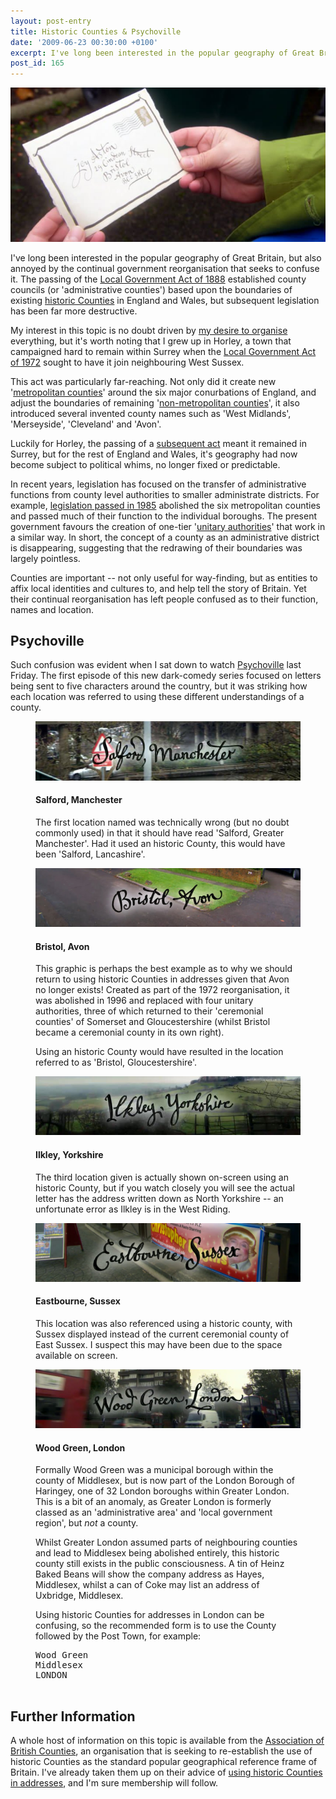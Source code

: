 ```yaml
---
layout: post-entry
title: Historic Counties & Psychoville
date: '2009-06-23 00:30:00 +0100'
excerpt: I've long been interested in the popular geography of Great Britain, but also annoyed by the continual government reorganisation that seeks to confuse it.
post_id: 165
---
```

![Scene from Psychoville](/assets/images/2009/06/historic_counties_and_psychoville.jpg)

I've long been interested in the popular geography of Great Britain, but also annoyed by the continual government reorganisation that seeks to confuse it. The passing of the [Local Government Act of 1888][1] established county councils (or 'administrative counties') based upon the boundaries of existing [historic Counties][2] in England and Wales, but subsequent legislation has been far more destructive.

My interest in this topic is no doubt driven by [my desire to organise][3] everything, but it's worth noting that I grew up in Horley, a town that campaigned hard to remain within Surrey when the [Local Government Act of 1972][4] sought to have it join neighbouring West Sussex.

This act was particularly far-reaching. Not only did it create new '[metropolitan counties][5]' around the six major conurbations of England, and adjust the boundaries of remaining '[non-metropolitan counties][6]', it also introduced several invented county names such as 'West Midlands', 'Merseyside', 'Cleveland' and 'Avon'.

Luckily for Horley, the passing of a [subsequent act][7] meant it remained in Surrey, but for the rest of England and Wales, it's geography had now become subject to political whims, no longer fixed or predictable.

In recent years, legislation has focused on the transfer of administrative functions from county level authorities to smaller administrate districts. For example, [legislation passed in 1985][8] abolished the six metropolitan counties and passed much of their function to the individual boroughs. The present government favours the creation of one-tier '[unitary authorities][9]' that work in a similar way. In short, the concept of a county as an administrative district is disappearing, suggesting that the redrawing of their boundaries was largely pointless.

Counties are important -- not only useful for way-finding, but as entities to affix local identities and cultures to, and help tell the story of Britain. Yet their continual reorganisation has left people confused as to their function, names and location.

[1]: http://en.wikipedia.org/wiki/Local_Government_Act_1888
[2]: http://en.wikipedia.org/wiki/Historic_counties_of_England
[3]: /2009/02/driven_to_design/
[4]: http://en.wikipedia.org/wiki/Local_Government_Act_1972
[5]: http://en.wikipedia.org/wiki/Metropolitan_county
[6]: http://en.wikipedia.org/wiki/Non-metropolitan_county
[7]: http://en.wikipedia.org/wiki/Charlwood_and_Horley_Act_1974
[8]: http://en.wikipedia.org/wiki/Local_Government_Act_1985
[9]: http://en.wikipedia.org/wiki/Unitary_authority#United_Kingdom

<!--more-->

## Psychoville
Such confusion was evident when I sat down to watch [Psychoville][10] last Friday. The first episode of this new dark-comedy series focused on letters being sent to five characters around the country, but it was striking how each location was referred to using these different understandings of a county. 

<figure>
    <img src="/assets/images/2009/06/psychoville-salford.jpg" alt="Psychoville onscreen title for Salford, Manchester"/>
    <figcaption>
        <h4>Salford, Manchester</h4>
        <p>The first location named was technically wrong (but no doubt commonly used) in that it should have read 'Salford, Greater Manchester'. Had it used an historic County, this would have been 'Salford, Lancashire'.</p>
    </figcaption>
</figure>

<figure>
    <img src="/assets/images/2009/06/psychoville-bristol.jpg" alt="Psychoville onscreen title for Bristol, Avon"/>
    <figcaption>
        <h4>Bristol, Avon</h4>
        <p>This graphic is perhaps the best example as to why we should return to using historic Counties in addresses given that Avon no longer exists! Created as part of the 1972 reorganisation, it was abolished in 1996 and replaced with four unitary authorities, three of which returned to their 'ceremonial counties' of Somerset and Gloucestershire (whilst Bristol became a ceremonial county in its own right).</p>
        <p>Using an historic County would have resulted in the location referred to as 'Bristol, Gloucestershire'.</p>
    </figcaption>
</figure>

<figure>
    <img src="/assets/images/2009/06/psychoville-ilkley.jpg" alt="Psychoville onscreen title for Ilkley, Yorkshire"/>
    <figcaption>
        <h4>Ilkley, Yorkshire</h4>
        <p>The third location given is actually shown on-screen using an historic County, but if you watch closely you will see the actual letter has the address written down as North Yorkshire -- an unfortunate error as Ilkley is in the West Riding.</p>
    </figcaption>
</figure>

<figure>
    <img src="/assets/images/2009/06/psychoville-eastbourne.jpg" alt="Psychoville onscreen title for Eastbourne, Sussex"/>
    <figcaption>
        <h4>Eastbourne, Sussex</h4>
        <p>This location was also referenced using a historic county, with Sussex displayed instead of the current ceremonial county of East Sussex. I suspect this may have been due to the space available on screen.</p>
    </figcaption>
</figure>

<figure>
    <img src="/assets/images/2009/06/psychoville-woodgreen.jpg" alt="Psychoville onscreen title for Wood Green, London"/>
    <figcaption>
        <h4>Wood Green, London</h4>
        <p>Formally Wood Green was a municipal borough within the county of Middlesex, but is now part of the London Borough of Haringey, one of 32 London boroughs within Greater London. This is a bit of an anomaly, as Greater London is formerly classed as an 'administrative area' and 'local government region', but <em>not</em> a county.</p>
        <p>Whilst Greater London assumed parts of neighbouring counties and lead to Middlesex being abolished entirely, this historic county still exists in the public consciousness. A tin of Heinz Baked Beans will show the company address as Hayes, Middlesex, whilst a can of Coke may list an address of Uxbridge, Middlesex.</p>
        <p>Using historic Counties for addresses in London can be confusing, so the recommended form is to use the County followed by the Post Town, for example:</p>
        <pre>
Wood Green  
Middlesex  
LONDON
        </pre>
    </figcaption>
</figure>

## Further Information
A whole host of information on this topic is available from the [Association of British Counties][11], an organisation that is seeking to re-establish the use of historic Counties as the standard popular geographical reference frame of Britain. I've already taken them up on their advice of [using historic Counties in addresses][12], and I'm sure membership will follow.

[10]: http://www.bbc.co.uk/psychoville/
[11]: http://abcounties.co.uk/
[12]: http://www.abcounties.co.uk/bpa/